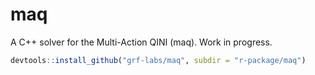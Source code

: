 # maq

A C++ solver for the Multi-Action QINI (maq). Work in progress. 

```r
devtools::install_github("grf-labs/maq", subdir = "r-package/maq")
```
